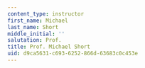 ```yaml
---
content_type: instructor
first_name: Michael
last_name: Short
middle_initial: ''
salutation: Prof.
title: Prof. Michael Short
uid: d9ca5631-c693-6252-866d-63683c0c453e
---
```

